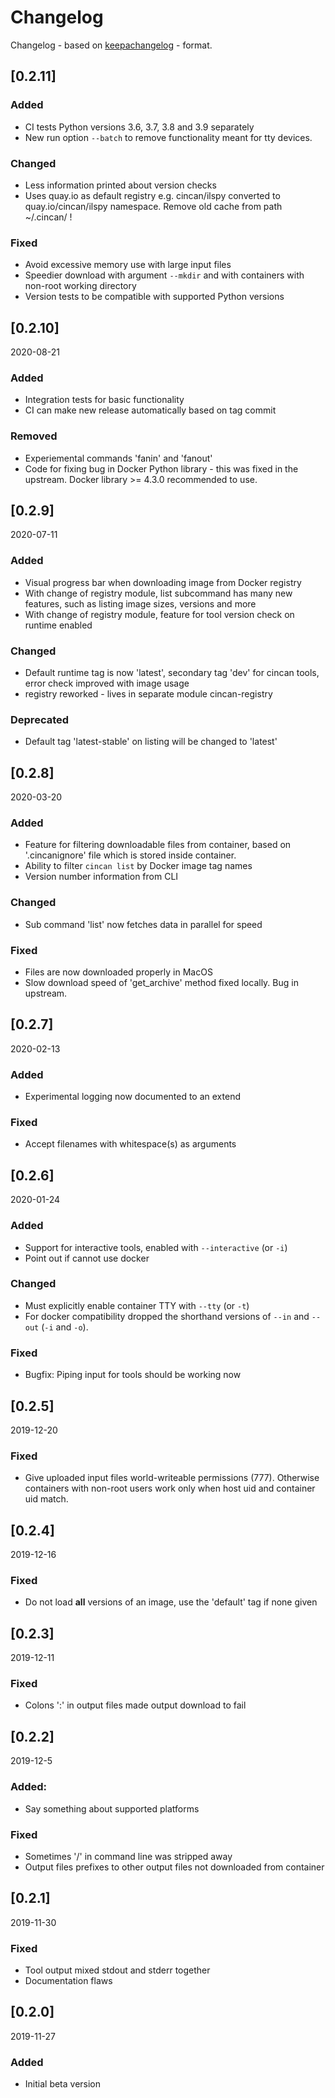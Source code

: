 # Changelog

Changelog - based on [keepachangelog](https://keepachangelog.com) - format.


## [0.2.11]

### Added

 - CI tests Python versions 3.6, 3.7, 3.8 and 3.9 separately
 - New run option `--batch` to remove functionality meant for tty devices.

### Changed

 - Less information printed about version checks
 - Uses quay.io as default registry e.g. cincan/ilspy converted to quay.io/cincan/ilspy namespace. Remove old cache from path ~/.cincan/ !

### Fixed

 - Avoid excessive memory use with large input files
 - Speedier download with argument `--mkdir` and with containers with non-root working directory
 - Version tests to be compatible with supported Python versions

## [0.2.10]

2020-08-21

### Added

 - Integration tests for basic functionality
 - CI can make new release automatically based on tag commit

### Removed

 - Experiemental commands 'fanin' and 'fanout'
 - Code for fixing bug in Docker Python library - this was fixed in the upstream. Docker library >= 4.3.0  recommended to use.

## [0.2.9]

2020-07-11

### Added

  - Visual progress bar when downloading image from Docker registry
  - With change of registry module, list subcommand has many new features, such as listing image sizes, versions and more
  - With change of registry module, feature for tool version check on runtime enabled

### Changed

  - Default runtime tag is now 'latest', secondary tag 'dev' for cincan tools, error check improved with image usage
  - registry reworked - lives in separate module cincan-registry

### Deprecated

  - Default tag 'latest-stable' on listing will be changed to 'latest'

## [0.2.8] 

2020-03-20

### Added

  - Feature for filtering downloadable files from container, based on '.cincanignore' file which is stored inside container.
  - Ability to filter `cincan list` by Docker image tag names
  - Version number information from CLI

### Changed

  - Sub command 'list' now fetches data in parallel for speed

### Fixed

  - Files are now downloaded properly in MacOS
  - Slow download speed of 'get_archive' method fixed locally. Bug in upstream.

## [0.2.7] 

2020-02-13

### Added

 - Experimental logging now documented to an extend

### Fixed

  - Accept filenames with whitespace(s) as arguments

## [0.2.6] 

2020-01-24

### Added
  - Support for interactive tools, enabled with  `--interactive` (or `-i`)
  - Point out if cannot use docker

### Changed

  - Must explicitly enable container TTY with `--tty` (or `-t`)
  - For docker compatibility dropped the shorthand versions of `--in` and `--out` (`-i` and `-o`).

### Fixed

- Bugfix: Piping input for tools should be working now

## [0.2.5] 

2019-12-20

### Fixed
  - Give uploaded input files world-writeable permissions (777). Otherwise containers with non-root users work only when host uid and container uid match.

## [0.2.4] 

2019-12-16

### Fixed
  - Do not load **all** versions of an image, use the 'default' tag if none given

## [0.2.3] 

2019-12-11

### Fixed
 - Colons ':' in output files made output download to fail

## [0.2.2] 

2019-12-5

### Added:
  - Say something about supported platforms

### Fixed
  -  Sometimes '/' in command line was stripped away
  - Output files prefixes to other output files not downloaded from container

## [0.2.1] 

2019-11-30

### Fixed

  - Tool output mixed stdout and stderr together
  - Documentation flaws

## [0.2.0] 

2019-11-27

### Added
  - Initial beta version

